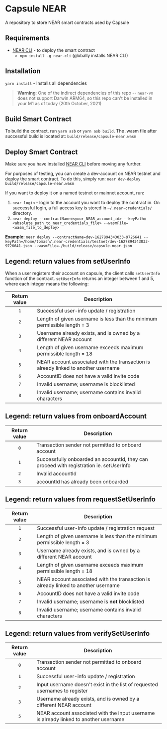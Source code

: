 # Capsule NEAR

A repository to store NEAR smart contracts used by Capsule

## Requirements

- [NEAR CLI](https://github.com/near/near-cli) - to deploy the smart contract
  - `npm install -g near-cli` (globally installs NEAR CLI)

## Installation

`yarn install` - Installs all dependencies

> **Warning**: One of the indirect dependencies of this repo -- `near-vm` does not support Darwin ARM64, so this repo can't be installed in your M1 as of today (20th October, 2021)

## Build Smart Contract

To build the contract, run `yarn asb` or `yarn asb build`. The .wasm file after successful build is located at: `build/release/capsule-near.wasm`

## Deploy Smart Contract

Make sure you have installed [NEAR CLI](https://github.com/near/near-cli) before moving any further.

For purposes of testing, you can create a dev-account on NEAR testnet and deploy the smart contract. To do this, simply run: `near dev-deploy build/release/capsule-near.wasm`

If you want to deploy it on a named testnet or mainnet account, run:

1. `near login` - login to the account you want to deploy the contract in. On successful login, a full access key is stored in `~/.near-credentials/` directory.
2. `near deploy --contractName=<your_NEAR_account_id> --keyPath=<absolute_path_to_near_credentials_file> --wasmFile=<wasm_file_to_deploy>`

**Example**: `near deploy --contractName=dev-1627894343033-9726641 --keyPath=/home/tomash/.near-credentials/testnet/dev-1627894343033-9726641.json --wasmFile=./build/release/capsule-near.json`

## Legend: return values from setUserInfo

When a user registers their account on capsule, the client calls `setUserInfo` function of the contract. `setUserInfo` returns an integer between 1 and 5, where each integer means the following:

| Return value | Description                                                                        |
| :----------: | ---------------------------------------------------------------------------------- |
|     `1`      | Successful user-info update / registration                                         |
|     `2`      | Length of given username is less than the minimum permissible length = 3           |
|     `3`      | Username already exists, and is owned by a different NEAR account                  |
|     `4`      | Length of given username exceeds maximum permissible length = 18<br>               |
|     `5`      | NEAR account associated with the transaction is already linked to another username |
|     `6`      | AccountID does not have a valid invite code                                        |
|     `7`      | Invalid username; username is blocklisted                                          |
|     `8`      | Invalid username; username contains invalid characters                             |

## Legend: return values from onboardAccount

| Return value | Description                                                                             |
| :----------: | --------------------------------------------------------------------------------------- |
|     `0`      | Transaction sender not permitted to onboard account                                     |
|     `1`      | Successfully onboarded an accountId, they can proceed with registration ie. setUserInfo |
|     `2`      | Invalid accountId                                                                       |
|     `3`      | accountId has already been onboarded                                                    |

## Legend: return values from requestSetUserInfo

| Return value | Description                                                                        |
| :----------: | ---------------------------------------------------------------------------------- |
|     `1`      | Successful user-info update / registration request                                 |
|     `2`      | Length of given username is less than the minimum permissible length = 3           |
|     `3`      | Username already exists, and is owned by a different NEAR account                  |
|     `4`      | Length of given username exceeds maximum permissible length = 18<br>               |
|     `5`      | NEAR account associated with the transaction is already linked to another username |
|     `6`      | AccountID does not have a valid invite code                                        |
|     `7`      | Invalid username; username is **not** blocklisted                                  |
|     `8`      | Invalid username; username contains invalid characters                             |

## Legend: return values from verifySetUserInfo

| Return value | Description                                                                           |
| :----------: | ------------------------------------------------------------------------------------- |
|     `0`      | Transaction sender not permitted to onboard account                                   |
|     `1`      | Successful user-info update / registration                                            |
|     `2`      | Input username doesn't exist in the list of requested usernames to register           |
|     `3`      | Username already exists, and is owned by a different NEAR account                     |
|     `5`      | NEAR account associated with the input username is already linked to another username |
